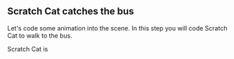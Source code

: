 ## Scratch Cat catches the bus

Let's code some animation into the scene. In this step you will code Scratch Cat to walk to the bus.

Scratch Cat is
